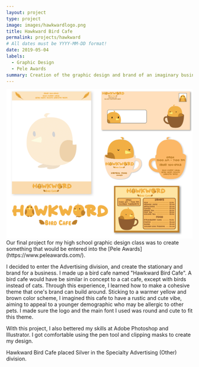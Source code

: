 ```yaml
---
layout: project
type: project
image: images/hawkwardlogo.png
title: Hawkward Bird Cafe
permalink: projects/hawkward
# All dates must be YYYY-MM-DD format!
date: 2019-05-04
labels:
  - Graphic Design
  - Pele Awards
summary: Creation of the graphic design and brand of an imaginary business. 
---
```


<img class="ui large right floated rounded image" src="../images/hawkwardall.jpg">
Our final project for my high school graphic design class was to create something that would be entered into the [Pele Awards](https://www.peleawards.com/). 

I decided to enter the Advertising division, and create the stationary and brand for a business. I made up a bird cafe named "Hawkward Bird Cafe". A bird cafe would have be similar in concept to a cat cafe, except with birds instead of cats. Through this experience, I learned how to make a cohesive theme that one's brand can build around. Sticking to a warmer yellow and brown color scheme, I imagined this cafe to have a rustic and cute vibe, aiming to appeal to a younger demographic who may be allergic to other pets. I made sure the logo and the main font I used was round and cute to fit this theme.

With this project, I also bettered my skills at Adobe Photoshop and Illustrator. I got comfortable using the pen tool and clipping masks to create my design. 

Hawkward Bird Cafe placed Silver in the Specialty Advertising (Other) division. 
